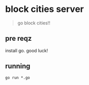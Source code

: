# block cities server
> go block cities!! 

## pre reqz
install go. good luck!

## running 
```
go run *.go
```